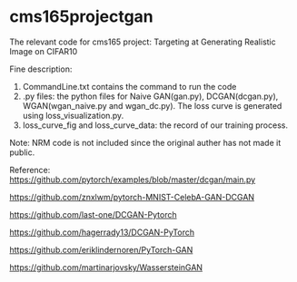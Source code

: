 # cms165projectgan
The relevant code for cms165 project: Targeting at Generating Realistic Image on CIFAR10

Fine description:
1. CommandLine.txt contains the command to run the code
2. .py files: the python files for Naive GAN(gan.py), DCGAN(dcgan.py), WGAN(wgan_naive.py and wgan_dc.py). The loss curve is generated using loss_visualization.py.
3. loss_curve_fig and loss_curve_data: the record of our training process.

Note: NRM code is not included since the original auther has not made it public.

Reference:
https://github.com/pytorch/examples/blob/master/dcgan/main.py

https://github.com/znxlwm/pytorch-MNIST-CelebA-GAN-DCGAN

https://github.com/last-one/DCGAN-Pytorch

https://github.com/hagerrady13/DCGAN-PyTorch

https://github.com/eriklindernoren/PyTorch-GAN

https://github.com/martinarjovsky/WassersteinGAN

